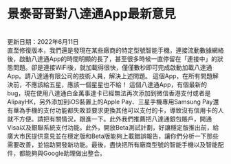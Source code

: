 # 景泰哥哥對八達通App最新意見

<br>更新日期：2022年6月11日</br>
直至修復版本，我們還是發現在某些廠商的特定型號智能手機，連接流動數據網絡後，啟動八達通App的時間明顯的長了，甚至很多時候一直停留在「連接中」的狀態問題。卻是連接WiFi後，就加載得很快，僅僅數秒即可完成啟動加載八達通App。請八達通有限公司的技術人員，解決上述問題。 這個App，在所有問題解決前，不應該給五星，應該一個星星也不給！ 這個八達通App，有個最新的bug，現在使用八達通白金萬事達卡已經無法再次添加到微信香港支付或者是AlipayHK，另外添加到iOS裝置上的Apple Pay、三星手機專用Samsung Pay還有華為手機的支付功能都失敗並要求更換其他可以支付的卡，導致沒有信用卡的人就不方便。請把有關情況，跟進一下。此外我們推薦把八達通銀包賬戶，開通Visa以及銀聯系統支付功能。此外，開放Beta測試計劃，好讓穩定版推出前，給廣大市民提供意見並在穩定版和Beta版能夠上載錯誤報告，讓你們分析一下那些需要改善，並協助開發新功能。最後，盡快把所有廠商型號的智能手機以及智能配件，都能夠與Google助理做出整合。
